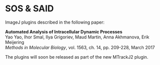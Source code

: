 # SOS & SAID
ImageJ plugins described in the following paper:

**Automated Analysis of Intracellular Dynamic Processes**  
Yao Yao, Ihor Smal, Ilya Grigoriev, Maud Martin, Anna Akhmanova, Erik Meijering  
*Methods in Molecular Biology*, vol. 1563, ch. 14, pp. 209-228, March 2017

The plugins will soon be released as part of the new MTrackJ2 plugin.
